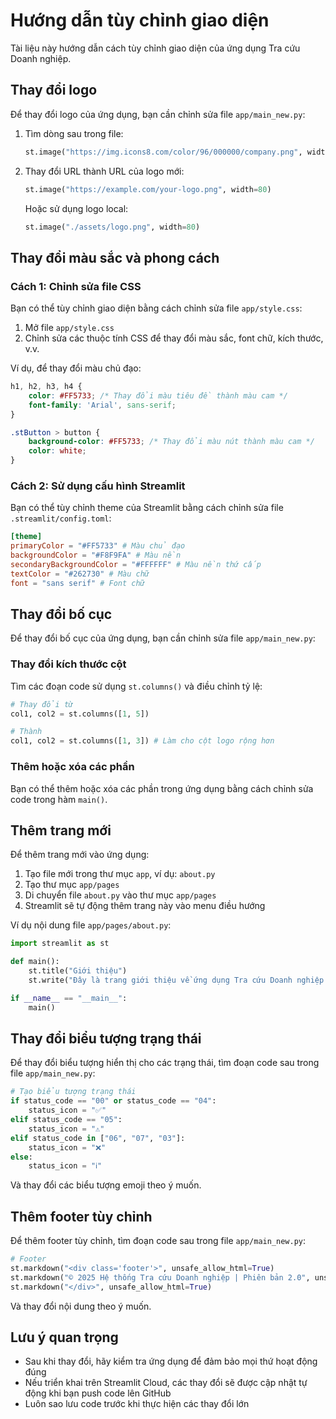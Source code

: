 # Hướng dẫn tùy chỉnh giao diện

Tài liệu này hướng dẫn cách tùy chỉnh giao diện của ứng dụng Tra cứu Doanh nghiệp.

## Thay đổi logo

Để thay đổi logo của ứng dụng, bạn cần chỉnh sửa file `app/main_new.py`:

1. Tìm dòng sau trong file:
   ```python
   st.image("https://img.icons8.com/color/96/000000/company.png", width=80)
   ```

2. Thay đổi URL thành URL của logo mới:
   ```python
   st.image("https://example.com/your-logo.png", width=80)
   ```

   Hoặc sử dụng logo local:
   ```python
   st.image("./assets/logo.png", width=80)
   ```

## Thay đổi màu sắc và phong cách

### Cách 1: Chỉnh sửa file CSS

Bạn có thể tùy chỉnh giao diện bằng cách chỉnh sửa file `app/style.css`:

1. Mở file `app/style.css`
2. Chỉnh sửa các thuộc tính CSS để thay đổi màu sắc, font chữ, kích thước, v.v.

Ví dụ, để thay đổi màu chủ đạo:

```css
h1, h2, h3, h4 {
    color: #FF5733; /* Thay đổi màu tiêu đề thành màu cam */
    font-family: 'Arial', sans-serif;
}

.stButton > button {
    background-color: #FF5733; /* Thay đổi màu nút thành màu cam */
    color: white;
}
```

### Cách 2: Sử dụng cấu hình Streamlit

Bạn có thể tùy chỉnh theme của Streamlit bằng cách chỉnh sửa file `.streamlit/config.toml`:

```toml
[theme]
primaryColor = "#FF5733" # Màu chủ đạo
backgroundColor = "#F8F9FA" # Màu nền
secondaryBackgroundColor = "#FFFFFF" # Màu nền thứ cấp
textColor = "#262730" # Màu chữ
font = "sans serif" # Font chữ
```

## Thay đổi bố cục

Để thay đổi bố cục của ứng dụng, bạn cần chỉnh sửa file `app/main_new.py`:

### Thay đổi kích thước cột

Tìm các đoạn code sử dụng `st.columns()` và điều chỉnh tỷ lệ:

```python
# Thay đổi từ
col1, col2 = st.columns([1, 5])

# Thành
col1, col2 = st.columns([1, 3]) # Làm cho cột logo rộng hơn
```

### Thêm hoặc xóa các phần

Bạn có thể thêm hoặc xóa các phần trong ứng dụng bằng cách chỉnh sửa code trong hàm `main()`.

## Thêm trang mới

Để thêm trang mới vào ứng dụng:

1. Tạo file mới trong thư mục `app`, ví dụ: `about.py`
2. Tạo thư mục `app/pages`
3. Di chuyển file `about.py` vào thư mục `app/pages`
4. Streamlit sẽ tự động thêm trang này vào menu điều hướng

Ví dụ nội dung file `app/pages/about.py`:

```python
import streamlit as st

def main():
    st.title("Giới thiệu")
    st.write("Đây là trang giới thiệu về ứng dụng Tra cứu Doanh nghiệp.")

if __name__ == "__main__":
    main()
```

## Thay đổi biểu tượng trạng thái

Để thay đổi biểu tượng hiển thị cho các trạng thái, tìm đoạn code sau trong file `app/main_new.py`:

```python
# Tạo biểu tượng trạng thái
if status_code == "00" or status_code == "04":
    status_icon = "✅"
elif status_code == "05":
    status_icon = "⚠️"
elif status_code in ["06", "07", "03"]:
    status_icon = "❌"
else:
    status_icon = "ℹ️"
```

Và thay đổi các biểu tượng emoji theo ý muốn.

## Thêm footer tùy chỉnh

Để thêm footer tùy chỉnh, tìm đoạn code sau trong file `app/main_new.py`:

```python
# Footer
st.markdown("<div class='footer'>", unsafe_allow_html=True)
st.markdown("© 2025 Hệ thống Tra cứu Doanh nghiệp | Phiên bản 2.0", unsafe_allow_html=True)
st.markdown("</div>", unsafe_allow_html=True)
```

Và thay đổi nội dung theo ý muốn.

## Lưu ý quan trọng

- Sau khi thay đổi, hãy kiểm tra ứng dụng để đảm bảo mọi thứ hoạt động đúng
- Nếu triển khai trên Streamlit Cloud, các thay đổi sẽ được cập nhật tự động khi bạn push code lên GitHub
- Luôn sao lưu code trước khi thực hiện các thay đổi lớn
